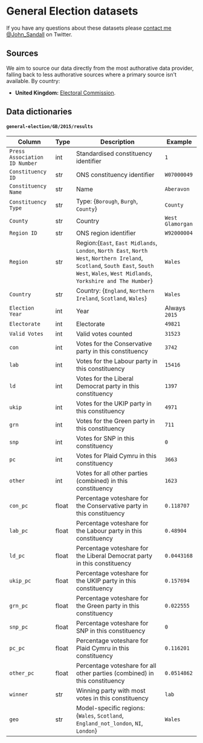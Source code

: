 # General Election datasets

If you have any questions about these datasets please [contact me @John_Sandall](https://twitter.com/John_Sandall) on Twitter.


## Sources
We aim to source our data directly from the most authorative data provider, falling back to less authorative sources where a primary source isn't available. By country:

- **United Kingdom:** [Electoral Commission](http://www.electoralcommission.org.uk/our-work/our-research/electoral-data).


## Data dictionaries

#### **`general-election/GB/2015/results`**
| Column | Type | Description | Example |
| -- | -- | -- | -- |
| `Press Association ID Number` | int | Standardised constituency identifier | `1` |
| `Constituency ID` | str | ONS constituency identifier | `W07000049` |
| `Constituency Name` | str | Name | `Aberavon` |
| `Constituency Type` | str | Type: {`Borough`, `Burgh`, `County`} | `County` |
| `County` | str | Country | `West Glamorgan` |
| `Region ID` | str | ONS region identifier | `W92000004` |
| `Region` | str | Region:{`East`, `East Midlands`, `London`, `North East`, `North West`, `Northern Ireland`, `Scotland`, `South East`, `South West`, `Wales`, `West Midlands`, `Yorkshire and The Humber`} | `Wales` |
| `Country` | str | Country: {`England`, `Northern Ireland`, `Scotland`, `Wales`} | `Wales` |
| `Election Year` | int | Year | Always `2015` |
| `Electorate` | int | Electorate | `49821` |
| `Valid Votes` | int | Valid votes counted | `31523` |
| `con` | int | Votes for the Conservative party in this constituency | `3742` |
| `lab` | int | Votes for the Labour party in this constituency | `15416` |
| `ld` | int | Votes for the Liberal Democrat party in this constituency | `1397` |
| `ukip` | int | Votes for the UKIP party in this constituency | `4971` |
| `grn` | int | Votes for the Green party in this constituency | `711` |
| `snp` | int | Votes for SNP in this constituency | `0` |
| `pc` | int | Votes for Plaid Cymru in this constituency | `3663` |
| `other` | int | Votes for all other parties (combined) in this constituency | `1623` |
| `con_pc` | float | Percentage voteshare for the Conservative party in this constituency | `0.118707` |
| `lab_pc` | float | Percentage voteshare for the Labour party in this constituency | `0.48904` |
| `ld_pc` | float | Percentage voteshare for the Liberal Democrat party in this constituency | `0.0443168` |
| `ukip_pc` | float | Percentage voteshare for the UKIP party in this constituency | `0.157694` |
| `grn_pc` | float | Percentage voteshare for the Green party in this constituency | `0.022555` |
| `snp_pc` | float | Percentage voteshare for SNP in this constituency | `0` |
| `pc_pc` | float | Percentage voteshare for Plaid Cymru in this constituency | `0.116201` |
| `other_pc` | float | Percentage voteshare for all other parties (combined) in this constituency | `0.0514862` |
| `winner` | str | Winning party with most votes in this constituency  | `lab` |
| `geo` | str | Model-specific regions: {`Wales`, `Scotland`, `England_not_london`, `NI`, `London`}  | `Wales` |
